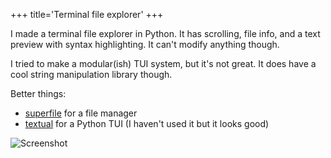 +++
title='Terminal file explorer'
+++

I made a terminal file explorer in Python. It has scrolling, file info, and a text preview with syntax highlighting. It can't modify anything though.

I tried to make a modular(ish) TUI system, but it's not great. It does have a cool string manipulation library though.

Better things: 
- [superfile](https://github.com/yorukot/superfile) for a file manager
- [textual](https://github.com/Textualize/textual) for a Python TUI (I haven't used it but it looks good)

![Screenshot](/img/explorer.png)
